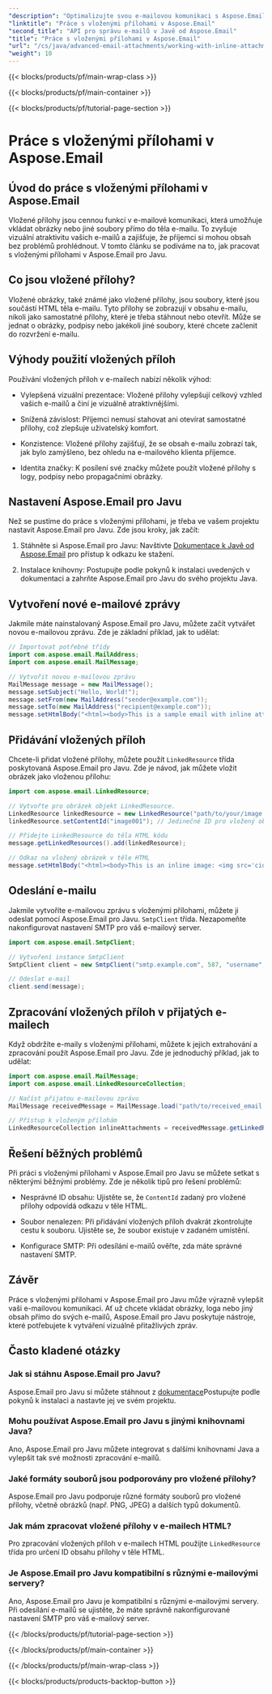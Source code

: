 ```yaml
---
"description": "Optimalizujte svou e-mailovou komunikaci s Aspose.Email pro Javu. Naučte se pracovat s vloženými přílohami v tomto komplexním průvodci."
"linktitle": "Práce s vloženými přílohami v Aspose.Email"
"second_title": "API pro správu e-mailů v Javě od Aspose.Email"
"title": "Práce s vloženými přílohami v Aspose.Email"
"url": "/cs/java/advanced-email-attachments/working-with-inline-attachments/"
"weight": 10
---
```


{{< blocks/products/pf/main-wrap-class >}}

{{< blocks/products/pf/main-container >}}

{{< blocks/products/pf/tutorial-page-section >}}

# Práce s vloženými přílohami v Aspose.Email


## Úvod do práce s vloženými přílohami v Aspose.Email

Vložené přílohy jsou cennou funkcí v e-mailové komunikaci, která umožňuje vkládat obrázky nebo jiné soubory přímo do těla e-mailu. To zvyšuje vizuální atraktivitu vašich e-mailů a zajišťuje, že příjemci si mohou obsah bez problémů prohlédnout. V tomto článku se podíváme na to, jak pracovat s vloženými přílohami v Aspose.Email pro Javu.

## Co jsou vložené přílohy?

Vložené obrázky, také známé jako vložené přílohy, jsou soubory, které jsou součástí HTML těla e-mailu. Tyto přílohy se zobrazují v obsahu e-mailu, nikoli jako samostatné přílohy, které je třeba stáhnout nebo otevřít. Může se jednat o obrázky, podpisy nebo jakékoli jiné soubory, které chcete začlenit do rozvržení e-mailu.

## Výhody použití vložených příloh

Používání vložených příloh v e-mailech nabízí několik výhod:

- Vylepšená vizuální prezentace: Vložené přílohy vylepšují celkový vzhled vašich e-mailů a činí je vizuálně atraktivnějšími.

- Snížená závislost: Příjemci nemusí stahovat ani otevírat samostatné přílohy, což zlepšuje uživatelský komfort.

- Konzistence: Vložené přílohy zajišťují, že se obsah e-mailu zobrazí tak, jak bylo zamýšleno, bez ohledu na e-mailového klienta příjemce.

- Identita značky: K posílení své značky můžete použít vložené přílohy s logy, podpisy nebo propagačními obrázky.

## Nastavení Aspose.Email pro Javu

Než se pustíme do práce s vloženými přílohami, je třeba ve vašem projektu nastavit Aspose.Email pro Javu. Zde jsou kroky, jak začít:

1. Stáhněte si Aspose.Email pro Javu: Navštivte [Dokumentace k Javě od Aspose.Email](https://reference.aspose.com/email/java/) pro přístup k odkazu ke stažení.

2. Instalace knihovny: Postupujte podle pokynů k instalaci uvedených v dokumentaci a zahrňte Aspose.Email pro Javu do svého projektu Java.

## Vytvoření nové e-mailové zprávy

Jakmile máte nainstalovaný Aspose.Email pro Javu, můžete začít vytvářet novou e-mailovou zprávu. Zde je základní příklad, jak to udělat:

```java
// Importovat potřebné třídy
import com.aspose.email.MailAddress;
import com.aspose.email.MailMessage;

// Vytvořit novou e-mailovou zprávu
MailMessage message = new MailMessage();
message.setSubject("Hello, World!");
message.setFrom(new MailAddress("sender@example.com"));
message.setTo(new MailAddress("recipient@example.com"));
message.setHtmlBody("<html><body>This is a sample email with inline attachments.</body></html>");
```

## Přidávání vložených příloh

Chcete-li přidat vložené přílohy, můžete použít `LinkedResource` třída poskytovaná Aspose.Email pro Javu. Zde je návod, jak můžete vložit obrázek jako vloženou přílohu:

```java
import com.aspose.email.LinkedResource;

// Vytvořte pro obrázek objekt LinkedResource.
LinkedResource linkedResource = new LinkedResource("path/to/your/image.png");
linkedResource.setContentId("image001"); // Jedinečné ID pro vložený obrázek

// Přidejte LinkedResource do těla HTML kódu
message.getLinkedResources().add(linkedResource);

// Odkaz na vložený obrázek v těle HTML
message.setHtmlBody("<html><body>This is an inline image: <img src='cid:image001'></body></html>");
```

## Odeslání e-mailu

Jakmile vytvoříte e-mailovou zprávu s vloženými přílohami, můžete ji odeslat pomocí Aspose.Email pro Javu. `SmtpClient` třída. Nezapomeňte nakonfigurovat nastavení SMTP pro váš e-mailový server.

```java
import com.aspose.email.SmtpClient;

// Vytvoření instance SmtpClient
SmtpClient client = new SmtpClient("smtp.example.com", 587, "username", "password");

// Odeslat e-mail
client.send(message);
```

## Zpracování vložených příloh v přijatých e-mailech

Když obdržíte e-maily s vloženými přílohami, můžete k jejich extrahování a zpracování použít Aspose.Email pro Javu. Zde je jednoduchý příklad, jak to udělat:

```java
import com.aspose.email.MailMessage;
import com.aspose.email.LinkedResourceCollection;

// Načíst přijatou e-mailovou zprávu
MailMessage receivedMessage = MailMessage.load("path/to/received_email.eml");

// Přístup k vloženým přílohám
LinkedResourceCollection inlineAttachments = receivedMessage.getLinkedResources();
```

## Řešení běžných problémů

Při práci s vloženými přílohami v Aspose.Email pro Javu se můžete setkat s některými běžnými problémy. Zde je několik tipů pro řešení problémů:

- Nesprávné ID obsahu: Ujistěte se, že `ContentId` zadaný pro vložené přílohy odpovídá odkazu v těle HTML.

- Soubor nenalezen: Při přidávání vložených příloh dvakrát zkontrolujte cestu k souboru. Ujistěte se, že soubor existuje v zadaném umístění.

- Konfigurace SMTP: Při odesílání e-mailů ověřte, zda máte správné nastavení SMTP.

## Závěr

Práce s vloženými přílohami v Aspose.Email pro Javu může výrazně vylepšit vaši e-mailovou komunikaci. Ať už chcete vkládat obrázky, loga nebo jiný obsah přímo do svých e-mailů, Aspose.Email pro Javu poskytuje nástroje, které potřebujete k vytváření vizuálně přitažlivých zpráv.

## Často kladené otázky

### Jak si stáhnu Aspose.Email pro Javu?

Aspose.Email pro Javu si můžete stáhnout z [dokumentace](https://reference.aspose.com/email/java/)Postupujte podle pokynů k instalaci a nastavte jej ve svém projektu.

### Mohu používat Aspose.Email pro Javu s jinými knihovnami Java?

Ano, Aspose.Email pro Javu můžete integrovat s dalšími knihovnami Java a vylepšit tak své možnosti zpracování e-mailů.

### Jaké formáty souborů jsou podporovány pro vložené přílohy?

Aspose.Email pro Javu podporuje různé formáty souborů pro vložené přílohy, včetně obrázků (např. PNG, JPEG) a dalších typů dokumentů.

### Jak mám zpracovat vložené přílohy v e-mailech HTML?

Pro zpracování vložených příloh v e-mailech HTML použijte `LinkedResource` třída pro určení ID obsahu přílohy v těle HTML.

### Je Aspose.Email pro Javu kompatibilní s různými e-mailovými servery?

Ano, Aspose.Email pro Javu je kompatibilní s různými e-mailovými servery. Při odesílání e-mailů se ujistěte, že máte správně nakonfigurované nastavení SMTP pro váš e-mailový server.

{{< /blocks/products/pf/tutorial-page-section >}}

{{< /blocks/products/pf/main-container >}}

{{< /blocks/products/pf/main-wrap-class >}}

{{< blocks/products/products-backtop-button >}}